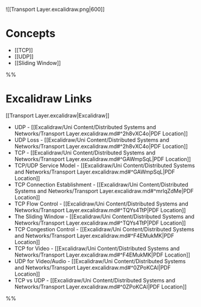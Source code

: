 
![[Transport Layer.excalidraw.png|600]]
# Concepts

- [[TCP]]
- [[UDP]]
- [[Sliding Window]]

%%
# Excalidraw Links

[[Transport Layer.excalidraw|Excalidraw]]

- UDP - [[Excalidraw/Uni Content/Distributed Systems and Networks/Transport Layer.excalidraw.md#^2h8vXC4o|PDF Location]]
- UDP Loss - [[Excalidraw/Uni Content/Distributed Systems and Networks/Transport Layer.excalidraw.md#^2h8vXC4o|PDF Location]]
- TCP - [[Excalidraw/Uni Content/Distributed Systems and Networks/Transport Layer.excalidraw.md#^GAWmpSqL|PDF Location]]
- TCP/UDP Service Model - [[Excalidraw/Uni Content/Distributed Systems and Networks/Transport Layer.excalidraw.md#^GAWmpSqL|PDF Location]]
- TCP Connection Establishment - [[Excalidraw/Uni Content/Distributed Systems and Networks/Transport Layer.excalidraw.md#^mrlqZdMe|PDF Location]]
- TCP Flow Control - [[Excalidraw/Uni Content/Distributed Systems and Networks/Transport Layer.excalidraw.md#^TQYs4TtP|PDF Location]]
- The Sliding Window - [[Excalidraw/Uni Content/Distributed Systems and Networks/Transport Layer.excalidraw.md#^TQYs4TtP|PDF Location]]
- TCP Congestion Control - [[Excalidraw/Uni Content/Distributed Systems and Networks/Transport Layer.excalidraw.md#^F4EMukMK|PDF Location]]
- TCP for Video - [[Excalidraw/Uni Content/Distributed Systems and Networks/Transport Layer.excalidraw.md#^F4EMukMK|PDF Location]]
- UDP for Video/Audio - [[Excalidraw/Uni Content/Distributed Systems and Networks/Transport Layer.excalidraw.md#^0ZPoKCAI|PDF Location]]
- TCP vs UDP - [[Excalidraw/Uni Content/Distributed Systems and Networks/Transport Layer.excalidraw.md#^0ZPoKCAI|PDF Location]]

%%